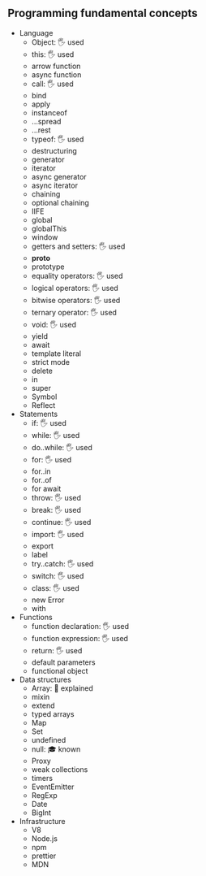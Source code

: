 ## Programming fundamental concepts

- Language
  - Object: 🖐️ used
  - this: 🖐️ used
  - arrow function
  - async function
  - call: 🖐️ used
  - bind
  - apply
  - instanceof
  - ...spread
  - ...rest
  - typeof: 🖐️ used
  - destructuring
  - generator
  - iterator
  - async generator
  - async iterator
  - chaining
  - optional chaining
  - IIFE
  - global
  - globalThis
  - window
  - getters and setters: 🖐️ used
  - __proto__
  - prototype
  - equality operators: 🖐️ used
  - logical operators: 🖐️ used
  - bitwise operators: 🖐️ used
  - ternary operator: 🖐️ used
  - void: 🖐️ used
  - yield
  - await
  - template literal
  - strict mode
  - delete
  - in
  - super
  - Symbol
  - Reflect
- Statements
  - if: 🖐️ used
  - while: 🖐️ used
  - do..while: 🖐️ used
  - for: 🖐️ used
  - for..in
  - for..of
  - for await
  - throw: 🖐️ used
  - break: 🖐️ used
  - continue: 🖐️ used
  - import: 🖐️ used
  - export
  - label
  - try..catch: 🖐️ used
  - switch: 🖐️ used
  - class: 🖐️ used
  - new Error
  - with
- Functions
  - function declaration: 🖐️ used
  - function expression: 🖐️ used
  - return: 🖐️ used
  - default parameters
  - functional object
- Data structures
  - Array: 🙋 explained
  - mixin
  - extend
  - typed arrays
  - Map
  - Set
  - undefined
  - null: 🎓 known
  - Proxy
  - weak collections
  - timers
  - EventEmitter
  - RegExp
  - Date
  - BigInt
- Infrastructure
  - V8
  - Node.js
  - npm
  - prettier
  - MDN
